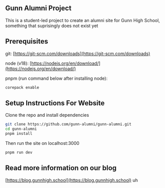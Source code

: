 ## Gunn Alumni Project
This is a student-led project to create an alumni site for Gunn High School, something that suprisingly does not exist yet

## Prerequisites
git: [https://git-scm.com/downloads](https://git-scm.com/downloads)

node (v18): [https://nodejs.org/en/download/](https://nodejs.org/en/download/)

pnpm (run command below after installing node):
```bash
corepack enable
```

## Setup Instructions For Website
Clone the repo and install dependencies

```bash
git clone https://github.com/gunn-alumni/gunn-alumni.git
cd gunn-alumni
pnpm install
```
Then run the site on localhost:3000

```bash
pnpm run dev
```

## Read more information on our blog
[https://blog.gunnhigh.school](https://blog.gunnhigh.school)
uh
